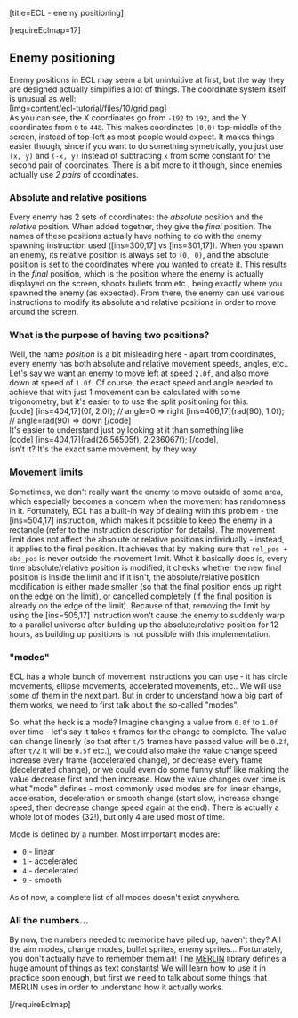 [title=ECL - enemy positioning]

[requireEclmap=17]

## Enemy positioning
Enemy positions in ECL may seem a bit unintuitive at first, but the way they are designed actually simplifies a lot of things. The coordinate system itself is unusual as well:  
[img=content/ecl-tutorial/files/10/grid.png]  
As you can see, the X coordinates go from `-192` to `192`, and the Y coordinates from `0` to `448`. This makes coordinates `(0,0)` top-middle of the screen, instead of top-left as most people would expect. It makes things easier though, since if you want to do something symetrically, you just use `(x, y)` and `(-x, y)` instead of subtracting `x` from some constant for the second pair of coordinates. There is a bit more to it though, since enemies actually use *2 pairs* of coordinates.

### Absolute and relative positions
Every enemy has 2 sets of coordinates: the *absolute* position and the *relative* position. When added together, they give the *final* position. The names of these positions actually have nothing to do with the enemy spawning instruction used ([ins=300,17] vs [ins=301,17]). When you spawn an enemy, its relative position is always set to `(0, 0)`, and the absolute position is set to the coordinates where you wanted to create it. This results in the *final* position, which is the position where the enemy is actually displayed on the screen, shoots bullets from etc., being exactly where you spawned the enemy (as expected). From there, the enemy can use various instructions to modify its absolute and relative positions in order to move around the screen.  

### What is the purpose of having two positions?
Well, the name *position* is a bit misleading here - apart from coordinates, every enemy has both absolute and relative movement speeds, angles, etc.. Let's say we want an enemy to move left at speed `2.0f`, and also move down at speed of `1.0f`. Of course, the exact speed and angle needed to achieve that with just 1 movement can be calculated with some trigonometry, but it's easier to to use the split positioning for this:  
[code] [ins=404,17](0f, 2.0f); // angle=0 => right
 [ins=406,17](rad(90), 1.0f); // angle=rad(90) => down [/code]  
It's easier to understand just by looking at it than something like  
[code] [ins=404,17](rad(26.56505f), 2.236067f); [/code],  
isn't it? It's the exact same movement, by they way.

### Movement limits
Sometimes, we don't really want the enemy to move outside of some area, which especially becomes a concern when the movement has randomness in it. Fortunately, ECL has a built-in way of dealing with this problem - the [ins=504,17] instruction, which makes it possible to keep the enemy in a rectangle (refer to the instruction description for details). The movement limit does not affect the absolute or relative positions individually - instead, it applies to the final position. It achieves that by making sure that `rel_pos + abs_pos` is never outside the movement limit. What it basically does is, every time absolute/relative position is modified, it checks whether the new final position is inside the limit and if it isn't, the absolute/relative position modification is either made smaller (so that the final position ends up right on the edge on the limit), or cancelled completely (if the final position is already on the edge of the limit). Because of that, removing the limit by using the [ins=505,17] instruction won't cause the enemy to suddenly warp to a parallel universe after building up the absolute/relative position for 12 hours, as building up positions is not possible with this implementation.
  
### "modes"
ECL has a whole bunch of movement instructions you can use - it has circle movements, ellipse movements, accelerated movements, etc.. We will use some of them in the next part. But in order to understand how a big part of them works, we need to first talk about the so-called "modes".  
  
So, what the heck is a mode? Imagine changing a value from `0.0f` to `1.0f` over time - let's say it takes `t` frames for the change to complete. The value can change linearly (so that after `t/5` frames have passed value will be `0.2f`, after `t/2` it will be `0.5f` etc.), we could also make the value change speed increase every frame (accelerated change), or decrease every frame (decelerated change), or we could even do some funny stuff like making the value decrease first and then increase. How the value changes over time is what "mode" defines - most commonly used modes are for linear change, acceleration, deceleration or smooth change (start slow, increase change speed, then decrease change speed again at the end). There is actually a whole lot of modes (32!), but only 4 are used most of time.  
  
Mode is defined by a number. Most important modes are:
- `0` - linear
- `1` - accelerated
- `4` - decelerated
- `9` - smooth

As of now, a complete list of all modes doesn't exist anywhere.  
  
### All the numbers...
By now, the numbers needed to memorize have piled up, haven't they? All the aim modes, change modes, bullet sprites, enemy sprites... Fortunately, you don't actually have to remember them all! The [MERLIN](https://github.com/Priw8/merlin/) library defines a huge amount of things as text constants! We will learn how to use it in practice soon enough, but first we need to talk about some things that MERLIN uses in order to understand how it actually works.

[/requireEclmap]
